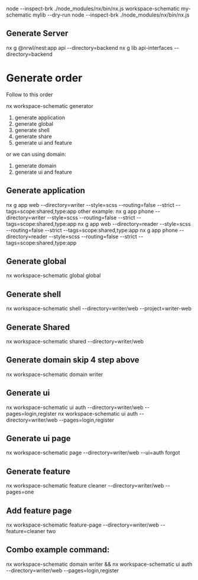 node --inspect-brk ./node_modules/nx/bin/nx.js workspace-schematic my-schematic mylib --dry-run
node --inspect-brk ./node_modules/nx/bin/nx.js

## Generate Server
nx g @nrwl/nest:app api --directory=backend
nx g lib api-interfaces --directory=backend
# Generate order
Follow to this order

nx workspace-schematic generator

1) generate application
2) generate global
3) generate shell
4) generate share
5) generate ui and feature

or we can using domain:
1) generate domain
2) generate ui and feature

## Generate application
nx g app web --directory=writer --style=scss --routing=false --strict --tags=scope:shared,type:app
other example:
nx g app phone --directory=writer --style=scss --routing=false --strict --tags=scope:shared,type:app
nx g app web --directory=reader --style=scss --routing=false --strict --tags=scope:shared,type:app
nx g app phone --directory=reader --style=scss --routing=false --strict --tags=scope:shared,type:app

##  Generate global 
nx workspace-schematic global global

## Generate shell
nx workspace-schematic shell --directory=writer/web --project=writer-web 

## Generate Shared
nx workspace-schematic shared --directory=writer/web

## Generate domain skip 4 step above
nx workspace-schematic domain writer

## Generate ui
nx workspace-schematic ui auth --directory=writer/web --pages=login,register
nx workspace-schematic ui auth --directory=writer/web --pages=login,register

## Generate ui page
nx workspace-schematic page --directory=writer/web --ui=auth forgot

## Generate feature
nx workspace-schematic feature cleaner --directory=writer/web --pages=one

## Add feature page
nx workspace-schematic feature-page --directory=writer/web --feature=cleaner two

## Combo example command:
nx workspace-schematic domain writer && nx workspace-schematic ui auth --directory=writer/web --pages=login,register
